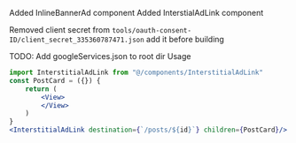 Added InlineBannerAd component
Added InterstialAdLink component

Removed client secret from `tools/oauth-consent-ID/client_secret_335360787471.json` add it before building

TODO:
Add googleServices.json to root dir
Usage

```jsx
import InterstitialAdLink from "@/components/InterstitialAdLink"
const PostCard = ({}) {
    return (
        <View>
        </View>
    )
}
<InterstitialAdLink destination={`/posts/${id}`} children={PostCard}/>
```
